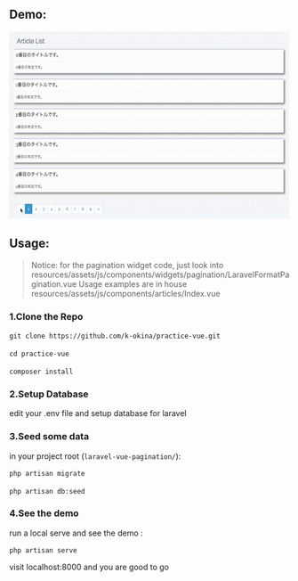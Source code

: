## Demo:

![](https://github.com/k-okina/practice-vue/blob/master/demo.gif)

## Usage:

> Notice: for the pagination widget code, just look into resources/assets/js/components/widgets/pagination/LaravelFormatPagination.vue 
> Usage examples are in house resources/assets/js/components/articles/Index.vue

### 1.Clone the Repo

```
git clone https://github.com/k-okina/practice-vue.git

cd practice-vue

composer install

```

### 2.Setup Database

edit your .env file and setup database for laravel

### 3.Seed some data

in your project root (`laravel-vue-pagination/`):

```
php artisan migrate

php artisan db:seed
```

### 4.See the demo
run a local serve and see the demo :
```
php artisan serve
```
visit localhost:8000 and you are good to go 
